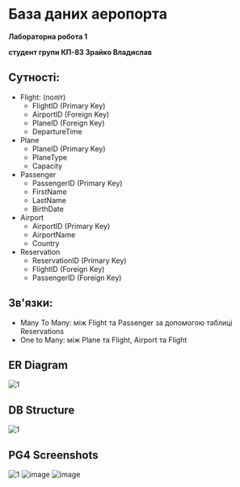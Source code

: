 # База даних аеропорта
**Лабораторна робота 1**

**студент групи КП-83 Зрайко Владислав**

## Сутності:
* Flight: (політ)
    * FlightID (Primary Key)
    * AirportID (Foreign Key)
    * PlaneID (Foreign Key)
    * DepartureTime
* Plane
    * PlaneID (Primary Key)
    * PlaneType
    * Capacity
* Passenger
    * PassengerID (Primary Key)
    * FirstName
    * LastName
    * BirthDate
* Airport
    * AirportID (Primary Key)
    * AirportName
    * Country
* Reservation
    * ReservationID (Primary Key)
    * FlightID (Foreign Key)
    * PassengerID (Foreign Key)
    
## Зв'язки:
* Many To Many: між Flight та Passenger за допомогою таблиці Reservations
* One to Many: між Plane та Flight, Airport та Flight
   
## ER Diagram
![1](https://github.com/theeverlong/AirportDatabase/blob/main/erd.png)

## DB Structure
![1](https://github.com/theeverlong/AirportDatabase/blob/main/db.png)

## PG4 Screenshots
![1](https://user-images.githubusercontent.com/47531496/94867753-7f042080-044a-11eb-8525-6672d14e6205.png)
![image](https://user-images.githubusercontent.com/47531496/94867790-90e5c380-044a-11eb-9d0f-e8a2b3be8530.png)
![image](https://user-images.githubusercontent.com/47531496/94867818-a0650c80-044a-11eb-9260-993be1807f04.png)
